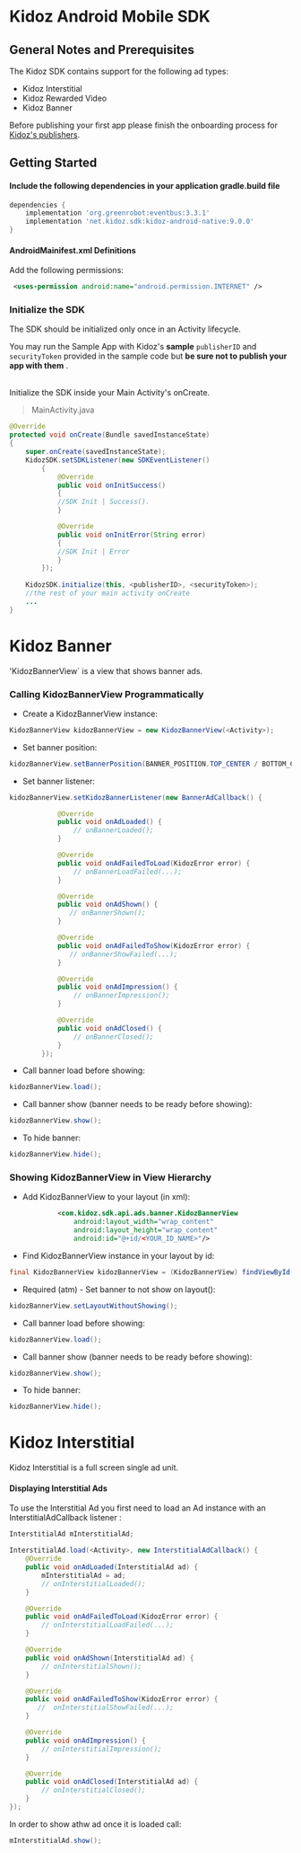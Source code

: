 # Kidoz Android Mobile SDK

## General Notes and Prerequisites

The Kidoz SDK contains support for the following ad types:

+ Kidoz Interstitial
+ Kidoz Rewarded Video
+ Kidoz Banner

Before publishing your first app please finish the onboarding process for [Kidoz's publishers](http://accounts.kidoz.net/publishers/register?utm_source=kidoz_github).


## Getting Started

#### Include the following dependencies in your application gradle.build file
```groovy
dependencies {
    implementation 'org.greenrobot:eventbus:3.3.1'
    implementation 'net.kidoz.sdk:kidoz-android-native:9.0.0'
}
``` 

#### AndroidMainifest.xml Definitions 

Add the following permissions:

```xml
 <uses-permission android:name="android.permission.INTERNET" />
``` 

### Initialize the SDK
The SDK should be initialized only once in an Activity lifecycle. 

You may run the Sample App with Kidoz's <B>sample</B> `publisherID` and `securityToken` provided in the sample code but <B>be sure not to publish your app with them</B> . 

</br>
Initialize the SDK inside your Main Activity's onCreate.

> MainActivity.java

```java
@Override 
protected void onCreate(Bundle savedInstanceState)
{
    super.onCreate(savedInstanceState);
    KidozSDK.setSDKListener(new SDKEventListener()
        {
            @Override
            public void onInitSuccess()
            {
            //SDK Init | Success().
            }

            @Override
            public void onInitError(String error)
            {
            //SDK Init | Error
            }
        });
        
    KidozSDK.initialize(this, <publisherID>, <securityToken>);
    //the rest of your main activity onCreate
    ...
}
```
# Kidoz Banner

'KidozBannerView` is a view that shows banner ads.
 
### Calling KidozBannerView Programmatically

* Create a KidozBannerView instance:
```java
KidozBannerView kidozBannerView = new KidozBannerView(<Activity>); 
```

* Set banner position:
```java
kidozBannerView.setBannerPosition(BANNER_POSITION.TOP_CENTER / BOTTOM_CENTER); 
```

* Set banner listener:
```java 
kidozBannerView.setKidozBannerListener(new BannerAdCallback() {

            @Override
            public void onAdLoaded() {
                // onBannerLoaded();
            }

            @Override
            public void onAdFailedToLoad(KidozError error) {
                // onBannerLoadFailed(...);
            }

            @Override
            public void onAdShown() {
               // onBannerShown();
            }

            @Override
            public void onAdFailedToShow(KidozError error) {
               // onBannerShowFailed(...);
            }

            @Override
            public void onAdImpression() {
                // onBannerImpression();
            }

            @Override
            public void onAdClosed() {
                // onBannerClosed();
            }
        });
```

* Call banner load before showing:
```java
kidozBannerView.load(); 
```

* Call banner show (banner needs to be ready before showing):

```java
kidozBannerView.show(); 
```

* To hide banner:
```java
kidozBannerView.hide(); 
```

### Showing KidozBannerView in View Hierarchy
* Add KidozBannerView to your layout (in xml):
```xml
            <com.kidoz.sdk.api.ads.banner.KidozBannerView
                android:layout_width="wrap_content"
                android:layout_height="wrap_content"
                android:id="@+id/<YOUR_ID_NAME>"/>
``` 

* Find KidozBannerView instance in your layout by id:
```java
final KidozBannerView kidozBannerView = (KidozBannerView) findViewById(<your banner id>); 
```



* Required (atm) - Set banner to not show on layout():
```java
kidozBannerView.setLayoutWithoutShowing(); 
```

* Call banner load before showing:
```java
kidozBannerView.load(); 
```

* Call banner show (banner needs to be ready before showing):

```java
kidozBannerView.show(); 
```

* To hide banner:
```java
kidozBannerView.hide(); 
```

# Kidoz Interstitial
Kidoz Interstitial is a full screen single ad unit.

#### Displaying Interstitial Ads

To use the Interstitial Ad you first need to load an Ad instance with an InterstitialAdCallback listener :

```java
InterstitialAd mInterstitialAd;

InterstitialAd.load(<Activity>, new InterstitialAdCallback() {
    @Override
    public void onAdLoaded(InterstitialAd ad) {
        mInterstitialAd = ad;
        // onInterstitialLoaded();
    }

    @Override
    public void onAdFailedToLoad(KidozError error) {
        // onInterstitialLoadFailed(...);
    }

    @Override
    public void onAdShown(InterstitialAd ad) {
        // onInterstitialShown();
    }

    @Override
    public void onAdFailedToShow(KidozError error) {
       //  onInterstitialShowFailed(...);
    }

    @Override
    public void onAdImpression() {
        // onInterstitialImpression();
    }

    @Override
    public void onAdClosed(InterstitialAd ad) {
        // onInterstitialClosed();
    }
});
```



In order to show athw ad once it is loaded call:

```java
mInterstitialAd.show();
```

